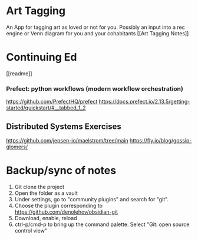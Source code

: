 # Art Tagging
An App for tagging art as loved or not for you.  Possibly an input into a rec engine or Venn diagram for you and your cohabitants
[[Art Tagging Notes]]


# Continuing Ed
[[readme]]

### Prefect: python workflows (modern workflow orchestration)
https://github.com/PrefectHQ/prefect
https://docs.prefect.io/2.13.5/getting-started/quickstart/#__tabbed_1_2

## Distributed Systems Exercises
https://github.com/jepsen-io/maelstrom/tree/main
https://fly.io/blog/gossip-glomers/

# Backup/sync of notes
1. Git clone the project
2. Open the folder as a vault
3. Under settings, go to "community plugins" and search for "git".
4. Choose the plugin corresponding to https://github.com/denolehov/obsidian-git
5. Download, enable, reload
6. ctrl-p/cmd-p to bring up the command palette.  Select "Git: open source control view"